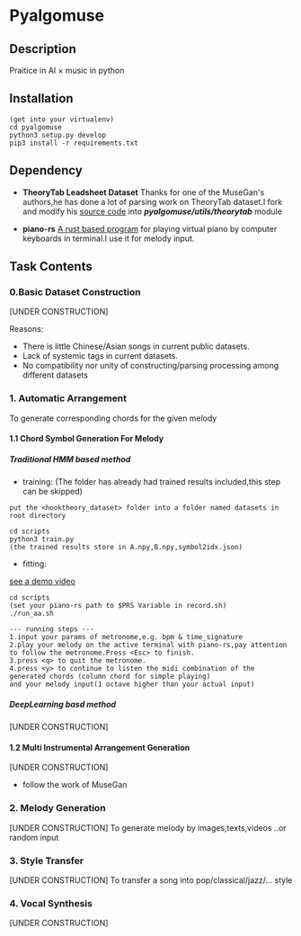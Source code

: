 # Pyalgomuse

## Description

Praitice in AI × music in python

## Installation
```
(get into your virtualenv)
cd pyalgomuse
python3 setup.py develop
pip3 install -r requirements.txt

```

## Dependency

- **TheoryTab Leadsheet Dataset**
Thanks for one of the MuseGan's authors,he has done a lot of parsing work on TheoryTab dataset.I fork and modify his [source code](https://github.com/wayne391/lead-sheet-dataset) into ***pyalgomuse/utils/theorytab*** module

- **piano-rs**
[A rust based program](https://github.com/ritiek/piano-rs) for playing virtual piano by computer keyboards in terminal.I use it for melody input.

## Task Contents

### 0.Basic Dataset Construction

[UNDER CONSTRUCTION]

Reasons:
- There is little Chinese/Asian songs in current public datasets.
- Lack of systemic tags in current datasets.
- No compatibility nor unity of constructing/parsing processing among different datasets


### 1. Automatic Arrangement
To generate corresponding chords for the given melody

#### 1.1 Chord Symbol Generation For Melody

##### Traditional HMM based method
- training:
(The folder has already had trained results included,this step can be skipped)

```
put the <hooktheory_dataset> folder into a folder named datasets in root directory

cd scripts
python3 train.py
(the trained results store in A.npy,B.npy,symbol2idx.json)

```


- fitting:

[see a demo video](https://youtu.be/y50ilgE-c_Q)

```
cd scripts
(set your piano-rs path to $PRS Variable in record.sh)
./run_aa.sh

--- running steps ---
1.input your params of metronome,e.g. bpm & time_signature
2.play your melody on the active terminal with piano-rs,pay attention to follow the metronome.Press <Esc> to finish.
3.press <q> to quit the metronome.
4.press <y> to continue to listen the midi combination of the generated chords (column chord for simple playing) 
and your melody input(1 octave higher than your actual input)
```


##### DeepLearning basd method
[UNDER CONSTRUCTION]


#### 1.2 Multi Instrumental Arrangement Generation
[UNDER CONSTRUCTION]
- follow the work of MuseGan


### 2. Melody Generation
 [UNDER CONSTRUCTION]
 To generate melody by images,texts,videos ..or random input


### 3. Style Transfer
[UNDER CONSTRUCTION]
To transfer a song into pop/classical/jazz/... style


### 4. Vocal Synthesis

[UNDER CONSTRUCTION]





